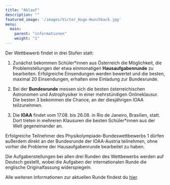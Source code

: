 ```yaml
---
title: "Ablauf"
description: ""
featured_image: '/images/Victor_Hugo-Hunchback.jpg'
menu:
  main:
    parent: "informationen"
    weight: "1"
---
```


Der Wettbewerb findet in drei Stufen statt:
1. Zunächst bekommen Schüler\*innen aus Österreich die Möglichkeit, die Problemstellungen der etwa einmonatigen **Hausaufgabenrunde** zu bearbeiten. Erfolgreiche Einsendungen werden bewertet und die besten, maximal 20 Einsendungen, erhalten eine Einladung zur Bundesrunde.

2. Bei der **Bundesrunde** messen sich die besten österreichischen Astronomen und Astrophysiker in einer mehrstündigen Onlineklausur.  Die besten 3 bekommen die Chance, an der diesjährigen IOAA teilzunehmen.

3. Die **IOAA** findet vom 17.08. bis 26.08. in Rio de Janeiro, Brasilien, statt. Dort treten in mehreren Klausuren die besten Schüler\*innen aus der Welt gegeneinander an.

Erfolgreiche Teilnehmer des Physikolympiade-Bundeswettbewerbs 1 dürfen außerdem direkt an der Bundesrunde der IOAA-Austria teilnehmen, ohne vorher die Probleme der Hausaufgabenrunde bearbeitet zu haben.

Die Aufgabenstellungen bei allen drei Runden des Wettbewerbs werden auf Deutsch gestellt, wobei die Aufgaben der internationalen Runde die englische Originalfassung widerspiegeln.

Alle weiteren Informationen zur aktuellen Runde findest du [hier](/astro/mitmachen).
